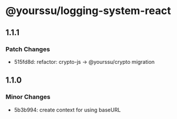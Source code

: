 # @yourssu/logging-system-react

## 1.1.1

### Patch Changes

- 515fd8d: refactor: crypto-js -> @yourssu/crypto migration

## 1.1.0

### Minor Changes

- 5b3b994: create context for using baseURL
